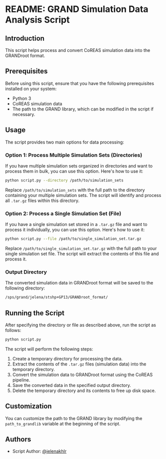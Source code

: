 # README: GRAND Simulation Data Analysis Script

## Introduction
This script helps process and convert CoREAS simulation data into the GRANDroot format.

## Prerequisites
Before using this script, ensure that you have the following prerequisites installed on your system:

- Python 3
- CoREAS simulation data
- The path to the GRAND library, which can be modified in the script if necessary.

## Usage
The script provides two main options for data processing:

### Option 1: Process Multiple Simulation Sets (Directories)
If you have multiple simulation sets organized in directories and want to process them in bulk, you can use this option. Here's how to use it:

```bash
python script.py --directory /path/to/simulation_sets
```

Replace `/path/to/simulation_sets` with the full path to the directory containing your multiple simulation sets. The script will identify and process all `.tar.gz` files within this directory.

### Option 2: Process a Single Simulation Set (File)
If you have a single simulation set stored in a `.tar.gz` file and want to process it individually, you can use this option. Here's how to use it:

```bash
python script.py --file /path/to/single_simulation_set.tar.gz
```

Replace `/path/to/single_simulation_set.tar.gz` with the full path to your single simulation set file. The script will extract the contents of this file and process it.

### Output Directory
The converted simulation data in GRANDroot format will be saved to the following directory:

```bash
/sps/grand/jelena/stshp+GP13/GRANDroot_format/
```

## Running the Script
After specifying the directory or file as described above, run the script as follows:

```bash
python script.py
```

The script will perform the following steps:

1. Create a temporary directory for processing the data.
2. Extract the contents of the `.tar.gz` files (simulation data) into the temporary directory.
3. Convert the simulation data to GRANDroot format using the CoREAS pipeline.
4. Save the converted data in the specified output directory.
5. Delete the temporary directory and its contents to free up disk space.

## Customization
You can customize the path to the GRAND library by modifying the `path_to_grandlib` variable at the beginning of the script.

## Authors
- Script Author: [@jelenakhlr](https://github.com/jelenakhlr)
